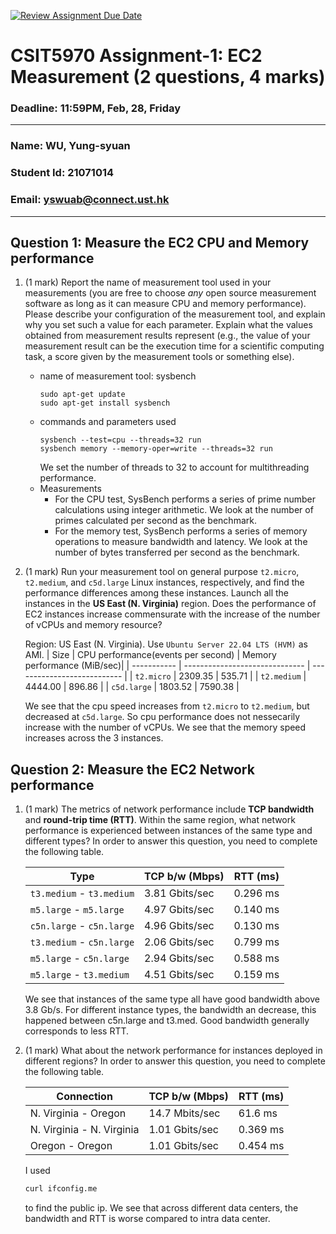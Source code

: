 [![Review Assignment Due Date](https://classroom.github.com/assets/deadline-readme-button-22041afd0340ce965d47ae6ef1cefeee28c7c493a6346c4f15d667ab976d596c.svg)](https://classroom.github.com/a/IAASVEAZ)
# CSIT5970 Assignment-1: EC2 Measurement (2 questions, 4 marks)

### Deadline: 11:59PM, Feb, 28, Friday

---

### Name: WU, Yung-syuan
### Student Id: 21071014
### Email: yswuab@connect.ust.hk

---

## Question 1: Measure the EC2 CPU and Memory performance

1. (1 mark) Report the name of measurement tool used in your measurements (you are free to choose *any* open source measurement software as long as it can measure CPU and memory performance). Please describe your configuration of the measurement tool, and explain why you set such a value for each parameter. Explain what the values obtained from measurement results represent (e.g., the value of your measurement result can be the execution time for a scientific computing task, a score given by the measurement tools or something else).

    - name of measurement tool: sysbench
      ```shell
      sudo apt-get update
      sudo apt-get install sysbench
      ``` 
    - commands and parameters used
      ```shell
      sysbench --test=cpu --threads=32 run
      sysbench memory --memory-oper=write --threads=32 run
      ```
      We set the number of threads to 32 to account for multithreading performance.  
    - Measurements
      - For the CPU test, SysBench performs a series of prime number calculations using integer arithmetic. We look at the number of primes calculated per second as the benchmark.
      - For the memory test, SysBench performs a series of memory operations to measure bandwidth and latency. We look at the number of bytes transferred per second as the benchmark.
      
2. (1 mark) Run your measurement tool on general purpose `t2.micro`, `t2.medium`, and `c5d.large` Linux instances, respectively, and find the performance differences among these instances. Launch all the instances in the **US East (N. Virginia)** region. Does the performance of EC2 instances increase commensurate with the increase of the number of vCPUs and memory resource?


    Region: US East (N. Virginia). Use `Ubuntu Server 22.04 LTS (HVM)` as AMI.
    | Size        | CPU performance(events per second) | Memory performance (MiB/sec)|
    | ----------- | ------------------------------     | --------------------------- |
    | `t2.micro`  |                      2309.35       |     535.71                  |
    | `t2.medium` |                      4444.00       |     896.86                  |
    | `c5d.large` |                      1803.52       |     7590.38                 |

    We see that the cpu speed increases from `t2.micro` to `t2.medium`, but decreased at `c5d.large`.  So cpu performance does not nessecarily increase with the number of vCPUs.
    We see that the memory speed increases across the 3 instances.

## Question 2: Measure the EC2 Network performance

1. (1 mark) The metrics of network performance include **TCP bandwidth** and **round-trip time (RTT)**. Within the same region, what network performance is experienced between instances of the same type and different types? In order to answer this question, you need to complete the following table.

    | Type                      | TCP b/w (Mbps) | RTT (ms) |
    | ------------------------- | -------------- | -------- |
    | `t3.medium` - `t3.medium` | 3.81 Gbits/sec |  0.296 ms|
    | `m5.large` - `m5.large`   | 4.97 Gbits/sec |  0.140 ms|
    | `c5n.large` - `c5n.large` | 4.96 Gbits/sec |  0.130 ms|
    | `t3.medium` - `c5n.large` | 2.06 Gbits/sec |  0.799 ms|
    | `m5.large` - `c5n.large`  | 2.94 Gbits/sec |  0.588 ms|
    | `m5.large` - `t3.medium`  | 4.51 Gbits/sec |  0.159 ms|

    We see that instances of the same type all have good bandwidth above 3.8 Gb/s. For different instance types, the bandwidth an decrease, this happened between c5n.large and t3.med. Good bandwidth generally corresponds to less RTT.

2. (1 mark) What about the network performance for instances deployed in different regions? In order to answer this question, you need to complete the following table.

    | Connection                | TCP b/w (Mbps) | RTT (ms) |
    | ------------------------- | -------------- | -------- |
    | N. Virginia - Oregon      |  14.7 Mbits/sec|61.6 ms   |
    | N. Virginia - N. Virginia |  1.01 Gbits/sec|0.369 ms  |
    | Oregon - Oregon           |  1.01 Gbits/sec| 0.454 ms |
 
    I used 
    ```txt
    curl ifconfig.me
    ```
    to find the public ip.
    We see that across different data centers, the bandwidth and RTT is worse compared to intra data center.